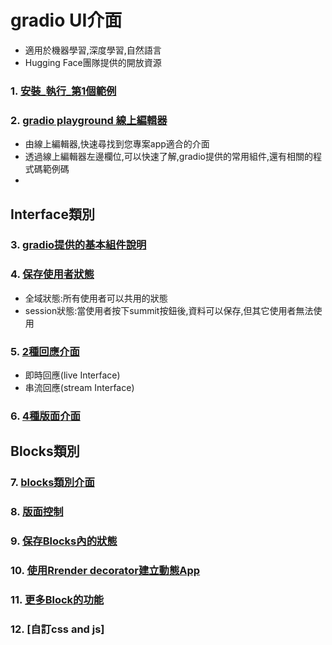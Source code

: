 # gradio UI介面
- 適用於機器學習,深度學習,自然語言
- Hugging Face團隊提供的開放資源

### 1. [安裝_執行_第1個範例](./quickstart)

### 2. [gradio playground 線上編輯器](https://www.gradio.app/playground)

- 由線上編輯器,快速尋找到您專案app適合的介面
- 透過線上編輯器左邊欄位,可以快速了解,gradio提供的常用組件,還有相關的程式碼範例碼
- 
## Interface類別

### 3. [gradio提供的基本組件說明](https://www.gradio.app/docs/gradio/interface)

### 4. [保存使用者狀態](./interface_state)
- 全域狀態:所有使用者可以共用的狀態
- session狀態:當使用者按下summit按鈕後,資料可以保存,但其它使用者無法使用

### 5. [2種回應介面](./reactive_Interface)
- 即時回應(live Interface)
- 串流回應(stream Interface)

### 6. [4種版面介面](./four_kinds_of_interface)

## Blocks類別

### 7. [blocks類別介面](./building_with_blocks/blocks_and_event_Listeners)

### 8. [版面控制](./interface_state)

### 9. [保存Blocks內的狀態](./state_in_block/)

### 10. [使用Rrender decorator建立動態App](./dynamic_number_of_components)

### 11. [更多Block的功能](./more_blocks_features)

### 12. [自訂css and js]



